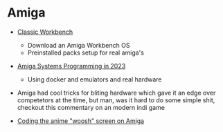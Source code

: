 Amiga
=====

* [Classic Workbench](http://classicwb.abime.net/index.htm)
    * Download an Amiga Workbench OS
    * Preinstalled packs setup for real amiga's

* [Amiga Systems Programming in 2023](https://www.markround.com/blog/2023/08/30/amiga-systems-programming-in-2023)
    * Using docker and emulators and real hardware


* Amiga had cool tricks for bliting hardware which gave it an edge over competetors at the time, but man, was it hard to do some simple shit, checkout this commentary on an modern indi game
* [ Coding the anime "woosh" screen on Amiga ](https://dansalva.to/coding-the-anime-woosh-screen-on-amiga/)
